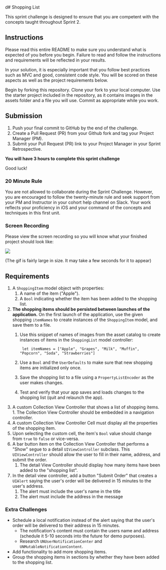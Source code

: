 d# Shopping List

This sprint challenge is designed to ensure that you are competent with the concepts taught throughout Sprint 2. 

## Instructions

Please read this entire README to make sure you understand what is expected of you before you begin. Failure to read and follow the instructions and requirements will be reflected in your results.

In your solution, it is especially important that you follow best practices such as MVC and good, consistent code style. You will be scored on these aspects as well as the project requirements below.

Begin by forking this repository. Clone your fork to your local computer. Use the starter project included in the repository, as it contains images in the assets folder and a file you will use. Commit as appropriate while you work. 

## Submission

1. Push your final commit to GitHub by the end of the challenge. 
2. Create a Pull Request (PR) from your Github fork and tag your Project Manager (PM).
3. Submit your Pull Request (PR) link to your Project Manager in your Sprint Retrospective.

**You will have 3 hours to complete this sprint challenge**

Good luck!

### 20 Minute Rule

You are not allowed to collaborate during the Sprint Challenge. However, you are encouraged to follow the twenty-minute rule and seek support from your PM and Instructor in your cohort help channel on Slack. Your work reflects your proficiency in iOS and your command of the concepts and techniques in this first unit.

### Screen Recording

Please view the screen recording so you will know what your finished project should look like:

![](https://user-images.githubusercontent.com/16965587/43629692-37015176-96bb-11e8-851b-dba8f56f06e0.gif)

(The gif is fairly large in size. It may take a few seconds for it to appear)

## Requirements

1. A `ShoppingItem` model object with properties: 
	1. A name of the item ("Apple").
	2. A `Bool` indicating whether the item has been added to the shopping list.
2. **The shopping items should be persisted between launches of the application.** On the first launch of the application, use the given shopping `itemNames` to create instances of the `ShoppingItem` model, and save them to a file. 
	1. Use this snippet of names of images from the asset catalog to create instances of items in the `ShoppingList` model controller:

            let itemNames = ["Apple", "Grapes", "Milk", "Muffin", "Popcorn", "Soda", "Strawberries"]

	2. Use a `Bool` and the `UserDefaults` to make sure that new shopping items are initialized only once.
	3. Save the shopping list to a file using a `PropertyListEncoder` as the user makes changes.
	4. Test and verify that your app saves and loads changes to the shopping list (quit and relaunch the app).
003. A custom Collection View Controller that shows a list of shopping items. 
	1. The Collection View Controller should be embedded in a navigation controller.
4. A custom Collection View Controller Cell must display all the properties of the shopping item.
5. Upon selecting the custom cell, the item's `Bool` value should change from `true` to `false` or vice-versa.
6. A bar button item on the Collection View Controller that performs a "Show" segue to a detail `UIViewController` subclass. This `UIViewController` should allow the user to fill in their name, address, and submit the order.
	1. The detail View Controller should display how many items have been added to the "shopping list".
7. In the detail view controller, add a button "Submit Order" that creates a `UIAlert` saying the user's order will be delivered in 15 minutes to the user's address.
	1. The alert must include the user's name in the title
	2. The alert must include the address in the message

### Extra Challenges

- Schedule a local notification instead of the alert saying that the user's order will be delivered to their address in 15 minutes.
    - The notification's content must contain the users name and address (schedule it 5-10 seconds into the future for demo purposes).
    - Research `UNUserNotificationCenter` and `UNMutableNotificationContent`.
- Add functionality to add more shopping items.
- Group the shopping items in sections by whether they have been added to the shopping list.
